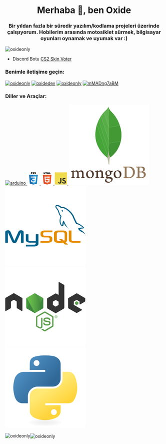 <h1 align="center">Merhaba 👋, ben Oxide</h1>
<h3 align="center">Bir yıldan fazla bir süredir yazılım/kodlama projeleri üzerinde çalışıyorum. Hobilerim arasında motosiklet sürmek, bilgisayar oyunları oynamak ve uyumak var :)</h3>

<p align="left"> <img src="https://komarev.com/ghpvc/?username=oxideonly&label=Profile%20views&color=0e75b6&style=flat" alt="oxideonly" /> </p>

- Discord Botu [CS2 Skin Voter](https://oxideonly.xyz/)

<h3 align="left">Benimle iletişime geçin:</h3>
<p align="left">
<a href="https://twitter.com/oxideonly" target="blank"><img align="center" src="https://raw.githubusercontent.com/rahuldkjain/github-profile-readme-generator/master/src/images/icons/Social/twitter.svg" alt="oxideonly" height="30" width="40" /></a>
<a href="https://instagram.com/oxidedev" target="blank"><img align="center" src="https://raw.githubusercontent.com/rahuldkjain/github-profile-readme-generator/master/src/images/icons/Social/instagram.svg" alt="oxidedev" height="30" width="40" /></a>
<a href="https://www.youtube.com/c/oxideonly" target="blank"><img align="center" src="https://raw.githubusercontent.com/rahuldkjain/github-profile-readme-generator/master/src/images/icons/Social/youtube.svg" alt="oxideonly" height="30" width="40" /></a>
<a href="https://discord.gg/mMADng7aBM" target="blank"><img align="center" src="https://raw.githubusercontent.com/rahuldkjain/github-profile-readme-generator/master/src/images/icons/Social/discord.svg" alt="mMADng7aBM" height="30" width="40" /></a>
</p>

<h3 align="left">Diller ve Araçlar:</h3>
<p align="left"> <a href="https://www.arduino.cc/" target="_blank" rel="noreferrer"> <img src="https://cdn.worldvectorlogo.com/logos/arduino-1.svg" alt="arduino" width="40" height="40"/> </a> <a href="https://www.w3schools.com/css/" target="_blank" rel="noreferrer"> <img src="https://raw.githubusercontent.com/devicons/devicon/master/icons/css3/css3-original-wordmark.svg" alt="css3" width="40" height="40"/> </a> <a href="https://www.w3.org/html/" target="_blank" rel="noreferrer"> <img src="https://raw.githubusercontent.com/devicons/devicon/master/icons/html5/html5-original-wordmark.svg" alt="html5" width="40" height="40"/> </a> <a href="https://developer.mozilla.org/tr-TR/docs/Web/JavaScript" target="_blank" rel="noreferrer"> <img src="https://raw.githubusercontent.com/devicons/devicon/master/icons/javascript/javascript-original.svg" alt="javascript" width="40" height="40"/> </a> <a href="https://www.mongodb.com/" target="_blank" rel="noreferrer"> <img src="https://raw.githubusercontent.com/devicons/devicon/master/icons/mongodb/mongodb-original-wordmark.svg" alt="mongodb" genişlik="40" yükseklik="40"/> </a> <a href="https://www.mysql.com/" target="_blank" rel="noreferrer"> <img src="https://raw.githubusercontent.com/devicons/devicon/master/icons/mysql/mysql-original-wordmark.svg" alt="mysql" genişlik="40" yükseklik="40"/> </a> <a href="https://nodejs.org" target="_blank" rel="noreferrer"> <img src="https://raw.githubusercontent.com/devicons/devicon/master/icons/nodejs/nodejs-original-wordmark.svg" alt="nodejs" genişlik="40" yükseklik="40"/> </a> <a href="https://www.python.org" target="_blank" rel="noreferrer"> <img src="https://raw.githubusercontent.com/devicons/devicon/master/icons/python/python-original.svg" alt="python" genişlik="40" yükseklik="40"/> </a> </p>

<p><img align="left" src="https://github-readme-stats.vercel.app/api/top-langs?username=oxideonly&show_icons=true&locale=tr&layout=compact" alt="oxideonly" /></p>

<p> <img align="center" src="https://github-readme-stats.vercel.app/api?username=oxideonly&show_icons=true&locale=tr" alt="oxideonly" /></p>
